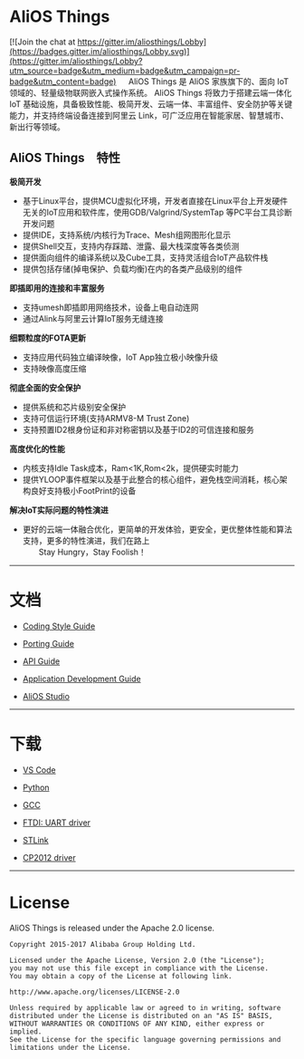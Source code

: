 # AliOS Things  

[![Join the chat at https://gitter.im/aliosthings/Lobby](https://badges.gitter.im/aliosthings/Lobby.svg)](https://gitter.im/aliosthings/Lobby?utm_source=badge&utm_medium=badge&utm_campaign=pr-badge&utm_content=badge)
　
AliOS Things 是 AliOS 家族旗下的、面向 IoT 领域的、轻量级物联网嵌入式操作系统。 AliOS Things 将致力于搭建云端一体化 IoT 基础设施，具备极致性能、极简开发、云端一体、丰富组件、安全防护等关键能力，并支持终端设备连接到阿里云 Link，可广泛应用在智能家居、智慧城市、新出行等领域。
  
## AliOS Things　特性

**极简开发**  

 - 基于Linux平台，提供MCU虚拟化环境，开发者直接在Linux平台上开发硬件无关的IoT应用和软件库，使用GDB/Valgrind/SystemTap 等PC平台工具诊断开发问题
 - 提供IDE，支持系统/内核行为Trace、Mesh组网图形化显示  
 - 提供Shell交互，支持内存踩踏、泄露、最大栈深度等各类侦测  
 - 提供面向组件的编译系统以及Cube工具，支持灵活组合IoT产品软件栈  
 - 提供包括存储(掉电保护、负载均衡)在内的各类产品级别的组件
  
**即插即用的连接和丰富服务**  

 - 支持umesh即插即用网络技术，设备上电自动连网  
 - 通过Alink与阿里云计算IoT服务无缝连接

**细颗粒度的FOTA更新**  

 - 支持应用代码独立编译映像，IoT App独立极小映像升级  
 - 支持映像高度压缩

**彻底全面的安全保护**
  
 - 提供系统和芯片级别安全保护  
 - 支持可信运行环境(支持ARMV8-M Trust Zone)  
 - 支持预置ID2根身份证和非对称密钥以及基于ID2的可信连接和服务

**高度优化的性能**
  
 - 内核支持Idle Task成本，Ram<1K,Rom<2k，提供硬实时能力  
 - 提供YLOOP事件框架以及基于此整合的核心组件，避免栈空间消耗，核心架构良好支持极小FootPrint的设备

**解决IoT实际问题的特性演进**
  
 - 更好的云端一体融合优化，更简单的开发体验，更安全，更优整体性能和算法支持，更多的特性演进，我们在路上  
　　Stay Hungry，Stay Foolish！

-----

# 文档

  * [Coding Style Guide](https://github.com/alibaba/AliOS-Things/wiki/AliOS-Things-Coding-Style-Guide)

  * [Porting Guide](https://github.com/alibaba/AliOS-Things/wiki/AliOS-Things-Porting-Guide)

  * [API Guide](https://github.com/alibaba/AliOS-Things/wiki/AliOS-Things-API-Guide)

  * [Application Development Guide](https://github.com/alibaba/AliOS-Things/wiki/AliOS-Things-APP-DEV-Guide)

  * [AliOS Studio](https://github.com/alibaba/AliOS-Things/wiki/AliOS-Things-Studio)

------

# 下载

  * [VS Code](https://code.visualstudio.com)

  * [Python](https://www.python.org/downloads/)

  * [GCC](https://launchpad.net/gcc-arm-embedded/+download)

  * [FTDI: UART driver](http://www.ftdichip.com/Drivers/D2XX.htm)

  * [STLink](http://www.st.com/content/st_com/en/products/development-tools/hardware-development-tools/development-tool-hardware-for-mcus/debug-hardware-for-mcus/debug-hardware-for-stm32-mcus/st-link-v2.html)

  * [CP2012 driver](https://www.silabs.com/products/development-tools/software/usb-to-uart-bridge-vcp-drivers)

------

# License

  AliOS Things is released under the Apache 2.0 license.

    Copyright 2015-2017 Alibaba Group Holding Ltd.

    Licensed under the Apache License, Version 2.0 (the "License");
    you may not use this file except in compliance with the License.
    You may obtain a copy of the License at following link.

    http://www.apache.org/licenses/LICENSE-2.0

    Unless required by applicable law or agreed to in writing, software
    distributed under the License is distributed on an "AS IS" BASIS,
    WITHOUT WARRANTIES OR CONDITIONS OF ANY KIND, either express or implied.
    See the License for the specific language governing permissions and
    limitations under the License.
